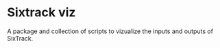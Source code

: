 # Sixtrack viz

A package and collection of scripts to vizualize the inputs and outputs of SixTrack.

